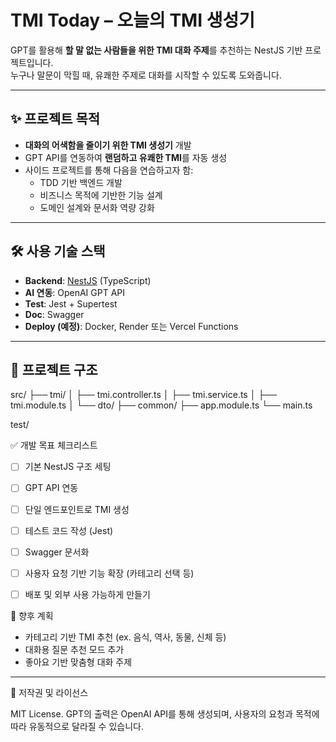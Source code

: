 # TMI Today – 오늘의 TMI 생성기

GPT를 활용해 **할 말 없는 사람들을 위한 TMI 대화 주제**를 추천하는 NestJS 기반 프로젝트입니다.  
누구나 말문이 막힐 때, 유쾌한 주제로 대화를 시작할 수 있도록 도와줍니다.

---

## ✨ 프로젝트 목적

- **대화의 어색함을 줄이기 위한 TMI 생성기** 개발
- GPT API를 연동하여 **랜덤하고 유쾌한 TMI**를 자동 생성
- 사이드 프로젝트를 통해 다음을 연습하고자 함:
  - TDD 기반 백엔드 개발
  - 비즈니스 목적에 기반한 기능 설계
  - 도메인 설계와 문서화 역량 강화

---

## 🛠️ 사용 기술 스택

- **Backend**: [NestJS](https://nestjs.com/) (TypeScript)
- **AI 연동**: OpenAI GPT API 
- **Test**: Jest + Supertest
- **Doc**: Swagger 
- **Deploy (예정)**: Docker, Render 또는 Vercel Functions

---

## 🧱 프로젝트 구조

src/
├── tmi/ 
│   ├── tmi.controller.ts
│   ├── tmi.service.ts
│   ├── tmi.module.ts
│   └── dto/
├── common/ 
├── app.module.ts
└── main.ts

test/ 


✅ 개발 목표 체크리스트

- [ ] 기본 NestJS 구조 세팅
- [ ] GPT API 연동
- [ ] 단일 엔드포인트로 TMI 생성
- [ ] 테스트 코드 작성 (Jest)
- [ ] Swagger 문서화
- [ ] 사용자 요청 기반 기능 확장 (카테고리 선택 등)
- [ ] 배포 및 외부 사용 가능하게 만들기


📌 향후 계획

- 카테고리 기반 TMI 추천 (ex. 음식, 역사, 동물, 신체 등)
- 대화용 질문 추천 모드 추가
- 좋아요 기반 맞춤형 대화 주제

---

📎 저작권 및 라이선스

MIT License.
GPT의 출력은 OpenAI API를 통해 생성되며, 사용자의 요청과 목적에 따라 유동적으로 달라질 수 있습니다.